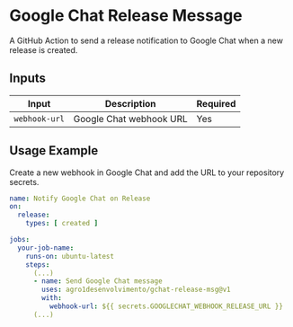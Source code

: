 # Google Chat Release Message

A GitHub Action to send a release notification to Google Chat when a new release is created.

## Inputs

| Input         | Description               | Required |
|---------------|---------------------------|----------|
| `webhook-url` | Google Chat webhook URL  | Yes      |

## Usage Example

Create a new webhook in Google Chat and add the URL to your repository secrets.

```yaml
name: Notify Google Chat on Release
on:
  release:
    types: [ created ]

jobs:
  your-job-name:
    runs-on: ubuntu-latest
    steps:
      (...)
      - name: Send Google Chat message
        uses: agro1desenvolvimento/gchat-release-msg@v1
        with:
          webhook-url: ${{ secrets.GOOGLECHAT_WEBHOOK_RELEASE_URL }}
      (...)
```
